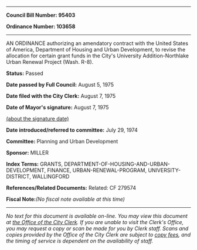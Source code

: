 

********

**Council Bill Number: 95403**
   
**Ordinance Number: 103658**
********

 AN ORDINANCE authorizing an amendatory contract with the United States of America, Department of Housing and Urban Development, to revise the allocation for certain grant funds in the City's University Addition-Northlake Urban Renewal Project (Wash. R-8).

**Status:** Passed
   
**Date passed by Full Council:** August 5, 1975
   
**Date filed with the City Clerk:** August 7, 1975
   
**Date of Mayor's signature:** August 7, 1975
   
[(about the signature date)](/~public/approvaldate.htm)
   
   
   
**Date introduced/referred to committee:** July 29, 1974
   
**Committee:** Planning and Urban Development
   
**Sponsor:** MILLER
   
   
**Index Terms:** GRANTS, DEPARTMENT-OF-HOUSING-AND-URBAN-DEVELOPMENT, FINANCE, URBAN-RENEWAL-PROGRAM, UNIVERSITY-DISTRICT, WALLINGFORD

**References/Related Documents:** Related: CF 279574

**Fiscal Note:**_(No fiscal note available at this time)_
********

_No text for this document is available on-line. You may view this document at [the Office of the City Clerk](http://www.seattle.gov/leg/clerk/contactUs.htm). If you are unable to visit the Clerk's Office, you may request a copy or scan be made for you by Clerk staff. Scans and copies provided by the Office of the City Clerk are subject to [copy fees](http://clerk.seattle.gov/~public/clerkfees.htm), and the timing of service is dependent on the availability of staff._

